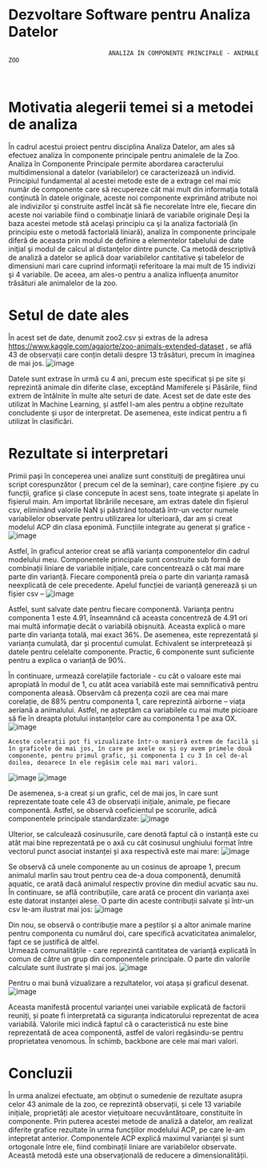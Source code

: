  # Dezvoltare Software pentru Analiza Datelor

                                ANALIZA ÎN COMPONENTE PRINCIPALE - ANIMALE ZOO
 
 
# Motivatia alegerii temei si a metodei de analiza

În cadrul acestui proiect pentru disciplina Analiza Datelor, am ales să efectuez analiza în componente principale pentru animalele de la Zoo.
Analiza în Componente Principale permite abordarea caracterului multidimensional a datelor (variabilelor) ce caracterizează un individ. Principiul fundamental al acestei metode este de a extrage cel mai mic număr de componente care să recupereze cât mai mult din informaţia totală conţinută în datele originale, aceste noi componente exprimând atribute noi ale indivizilor şi construite astfel încât să fie necorelate între ele, fiecare din aceste noi variabile fiind o combinaţie liniară de variabile originale
Deşi la baza acestei metode stă acelaşi principiu ca şi la analiza factorială (în principiu este o metodă factorială liniară), analiza în componente principale diferă de aceasta prin modul de definire a elementelor tabelului de date iniţial şi modul de calcul al distanţelor dintre puncte. Ca metodă descriptivă de analiză a datelor se aplică doar variabilelor cantitative şi tabelelor de dimensiuni mari care cuprind informaţii referitoare la mai mult de 15 indivizi şi 4 variabile. De aceea, am ales-o pentru a analiza influența anumitor trăsături ale animalelor de la zoo.

# Setul de date ales

În acest set de date, denumit zoo2.csv și extras de la adresa https://www.kaggle.com/agajorte/zoo-animals-extended-dataset  , se află 43 de observații care conțin detalii despre 13 trăsături, precum în imaginea de mai jos.
![image](https://user-images.githubusercontent.com/94632149/189905029-3c2b5a3d-8cb7-4ddd-aa29-b9c6cdfedfd7.png)

Datele sunt extrase în urmă cu 4 ani, precum este specificat și pe site și reprezintă animale din diferite clase, exceptând Mamiferele și Păsările, fiind extrem de întâlnite în multe alte seturi de date. Acest set de date este des utilizat în Machine Learning, și astfel l-am ales pentru a obține rezultate concludente și ușor de interpretat. De asemenea, este indicat pentru a fi utilizat în clasificări.


# Rezultate si interpretari

Primii pași în conceperea unei analize sunt constituiți de pregătirea unui script corespunzător ( precum cel de la seminar), care conține fișiere .py cu funcții, grafice și clase concepute în acest sens, toate integrate și apelate în fișierul main.
Am importat librăriile necesare, am extras datele din fișierul csv, eliminând valorile NaN și păstrând totodată într-un vector numele variabilelor observate pentru utilizarea lor ulterioară, dar am și creat modelul ACP din clasa eponimă. Funcțiile integrate au generat și grafice - 
![image](https://user-images.githubusercontent.com/94632149/189905297-ef95b776-e5c1-411e-b46f-8a8e53adbe8b.png)

 Astfel, în graficul anterior creat se află varianța componentelor din cadrul modelului meu. Componentele principale sunt construite sub formă de combinații liniare de variabile inițiale, care concentrează o cât mai mare parte din varianță. Fiecare componentă preia o parte din varianța ramasă neexplicată de cele precedente. 
 Apelul funcției de varianță generează și un fișier csv – 
![image](https://user-images.githubusercontent.com/94632149/189905413-3d85bfed-50e6-44cc-b08e-d6a382744212.png)

Astfel, sunt salvate date pentru fiecare componentă.  Varianța pentru componenta 1 este 4.91, înseamnând că aceasta concentreză de 4.91 ori mai multă informație decât o variabilă obișnuită. Aceasta explică o mare parte din varianța totală, mai exact 36%. De asemenea, este reprezentată și varianța cumulată, dar și procentul cumulat. Echivalent se interpretează și datele pentru celelalte componente. Practic, 6 componente sunt suficiente pentru a explica o varianță de 90%.

  În continuare, urmează corelațiile factoriale - cu cât o valoare este mai apropiată în modul de 1, cu atât acea variabilă este mai semnificativă pentru componenta aleasă. Observăm că prezența cozii are cea mai mare corelație, de 88% pentru componenta 1, care reprezintă airborne – viața aeriană a animalului. Astfel, ne așteptăm ca variabilele cu mai mute picioare să fie în dreapta plotului instanțelor care au componenta 1 pe axa OX. 
![image](https://user-images.githubusercontent.com/94632149/189905665-f5d4af61-c342-487e-8748-bc47b883729e.png)

	Aceste colerații pot fi vizualizate într-o manieră extrem de facilă și în graficele de mai jos, în care pe axele ox și oy avem primele două componente, pentru primul grafic, și componenta 1 cu 3 în cel de-al doilea, deoarece în ele regăsim cele mai mari valori.
![image](https://user-images.githubusercontent.com/94632149/189905756-2cd33d27-66f1-46a8-a2b4-575e0458c05e.png)
![image](https://user-images.githubusercontent.com/94632149/189905819-3033f34f-f68c-4fed-916a-b65e18a545e1.png)

 De asemenea, s-a creat și un grafic, cel de mai jos, în care sunt reprezentate toate cele 43 de observații inițiale, animale, pe fiecare componentă. Astfel, se observă coeficientul pe scorurile, adică componentele principale standardizate:
![image](https://user-images.githubusercontent.com/94632149/189905900-317c6c69-773c-406b-89df-157d41f6b5e0.png)

 Ulterior, se calculează cosinusurile, care denotă faptul că o instanță este cu atât mai bine reprezentată pe o axă cu cât cosinusul unghiului format între vectorul punct asociat instanței și axa respectivă este mai mare:
![image](https://user-images.githubusercontent.com/94632149/189905992-77fc3593-dd81-48ef-a675-a7bb7d2eef39.png)

 Se observă că unele componente au un cosinus de aproape 1, precum animalul marlin sau trout pentru cea de-a doua componentă, denumită aquatic, ce arată dacă animalul respectiv provine din mediul acvatic sau nu. 
În continuare, se află contribuțiile, care arată ce procent din varianța axei este datorat instanței alese. O parte din aceste contribuții salvate și într-un csv le-am ilustrat mai jos:
![image](https://user-images.githubusercontent.com/94632149/189906106-d7547ea2-5596-4b77-a75f-65ae31470355.png)

 Din nou, se observă o contribuție mare a peștilor și a altor animale marine pentru componenta cu numărul doi, care specifică acvaticitatea animalelor, fapt ce se justifică de altfel.  
Urmează comunalitățile - care reprezintă cantitatea de varianță explicată în comun de către un grup din componentele principale. O parte din valorile calculate sunt ilustrate și mai jos.
![image](https://user-images.githubusercontent.com/94632149/189906228-991b7883-e853-415e-ac12-1e09c17bd426.png)

Pentru o mai bună vizualizare a rezultatelor, voi atașa și graficul desenat.
![image](https://user-images.githubusercontent.com/94632149/189906304-5de7af2a-3d69-4185-ad9c-ba1f4aebc2c9.png)

Aceasta manifestă procentul varianței unei variabile explicată de factorii reuniți, și poate fi interpretată ca siguranța indicatorului reprezentat de acea variabilă.
Valorile mici indică faptul că o caracteristică nu este bine reprezentată de acea componentă, astfel de valori regăsindu-se pentru proprietatea venomous. În schimb, backbone are cele mai mari valori.

# Concluzii

 În urma analizei efectuate, am obținut o sumedenie de rezultate asupra celor 43 animale de la zoo, ce reprezintă observații, și cele 13 variabile inițiale, proprietăți ale acestor viețuitoare necuvântătoare, constituite în componente. Prin puterea acestei metode de analiză a datelor, am realizat diferite grafice rezultate în urma funcțiilor modelului ACP, pe care le-am intepretat anterior. 
Componentele ACP explică maximul varianței și sunt ortogonale între ele, fiind combinații liniare are variabilelor observate. Această metodă este una observațională de reducere a dimensionalității. 
